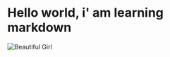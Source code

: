 # Hello world, i' am learning markdown
![Beautiful Girl](https://images.unsplash.com/photo-1715114064378-b97c82f06856?w=600&auto=format&fit=crop&q=60&ixlib=rb-4.0.3&ixid=M3wxMjA3fDB8MHxlZGl0b3JpYWwtZmVlZHwzfHx8ZW58MHx8fHx8)
